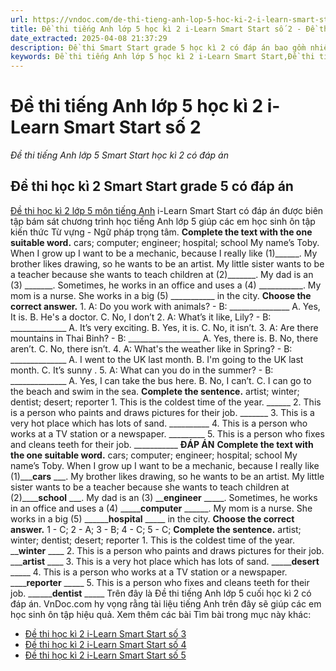 ```yaml
---
url: https://vndoc.com/de-thi-tieng-anh-lop-5-hoc-ki-2-i-learn-smart-start-so-2-294180
title: Đề thi tiếng Anh lớp 5 học kì 2 i-Learn Smart Start số 2 - Đề thi tiếng Anh lớp 5 Smart Start học kì 2 có đáp án - VnDoc.com
date_extracted: 2025-04-08 21:37:29
description: Đề thi Smart Start grade 5 học kì 2 có đáp án bao gồm nhiều dạng bài tập tiếng Anh lớp 5 khác nhau giúp các em học sinh ôn tập những kỹ năng tiếng Anh cơ bản.
keywords: Đề thi tiếng Anh lớp 5 học kì 2 i-Learn Smart Start,Đề thi tiếng Anh lớp 5 Smart Start học kì 2,đề thi smart start grade 5 học kì 2,Đề thi học kì 2 Smart Start grade 5,đề thi tiếng anh lớp 5 học kì 2,đề thi tiếng anh lớp 5 cuối học kì 2,đề tiếng anh lớp 5 kì 2,đề thi tiếng anh học kì 2 lớp 5,đề thi tiếng anh cuối kì 2 lớp 5,đề thi học kì 2 lớp 5 môn tiếng anh,đề thi học kì 2 tiếng anh lớp 5,đề kiểm tra tiếng anh lớp 5 học kì 2,đề thi tiếng anh lớp 5 cuối kì 2,đề thi tiếng anh lớp 5
---
```


# Đề thi tiếng Anh lớp 5 học kì 2 i-Learn Smart Start số 2
 _Đề thi tiếng Anh lớp 5 Smart Start học kì 2 có đáp án_
## Đề thi học kì 2 Smart Start grade 5 có đáp án
[Đề thi học kì 2 lớp 5 môn tiếng Anh](<https://vndoc.com/de-thi-hoc-ki-2-lop-5-mon-tieng-anh>) i-Learn Smart Start có đáp án được biên tập bám sát chương trình học tiếng Anh lớp 5 giúp các em học sinh ôn tập kiến thức Từ vựng - Ngữ pháp trọng tâm.
**Complete the text with the one suitable word.**
cars; computer; engineer; hospital; school
My name’s Toby. When I grow up I want to be a mechanic, because I really like \(1\)\_\_\_\_\_\_. My brother likes drawing, so he wants to be an artist. My little sister wants to be a teacher because she wants to teach children at \(2\)\_\_\_\_\_\_\_. My dad is an \(3\) \_\_\_\_\_\_\_. Sometimes, he works in an office and uses a \(4\) \_\_\_\_\_\_\_\_\_\_\_. My mom is a nurse. She works in a big \(5\) \_\_\_\_\_\_\_\_\_\_\_ in the city.
**Choose the correct answer.**
1\. A: Do you work with animals? - B: \_\_\_\_\_\_\_\_\_\_\_\_\_\_\_
A. Yes, It is.
B. He's a doctor.
C. No, I don’t
2\. A: What’s it like, Lily? - B: \_\_\_\_\_\_\_\_\_\_\_\_\_\_
A. It’s very exciting.
B. Yes, it is.
C. No, it isn’t.
3\. A: Are there mountains in Thai Binh? - B: \_\_\_\_\_\_\_\_\_\_\_\_\_\_\_\_\_\_
A. Yes, there is.
B. No, there aren’t.
C. No, there isn’t.
4\. A: What's the weather like in Spring? - B: \_\_\_\_\_\_\_\_\_\_\_\_\_\_
A. I went to the UK last month.
B. I'm going to the UK last month.
C. It’s sunny .
5\. A: What can you do in the summer? - B: \_\_\_\_\_\_\_\_\_\_\_\_\_\_
A. Yes, I can take the bus here.
B. No, I can’t.
C. I can go to the beach and swim in the sea.
**Complete the sentence.**
artist; winter; dentist; desert; reporter
1\. This is the coldest time of the year. \_\_\_\_\_\_
2\. This is a person who paints and draws pictures for their job. \_\_\_\_\_\_\_
3\. This is a very hot place which has lots of sand. \_\_\_\_\_\_\_\_\_\_
4\. This is a person who works at a TV station or a newspaper. \_\_\_\_\_\_\_\_\_
5\. This is a person who fixes and cleans teeth for their job. \_\_\_\_\_\_\_\_\_\_\_
**ĐÁP ÁN**
**Complete the text with the one suitable word.**
cars; computer; engineer; hospital; school
My name’s Toby. When I grow up I want to be a mechanic, because I really like \(1\)\_\_\_**cars** \_\_\_. My brother likes drawing, so he wants to be an artist. My little sister wants to be a teacher because she wants to teach children at \(2\)\_\_\_\_**school** \_\_\_. My dad is an \(3\) \_\_**engineer** \_\_\_\_\_. Sometimes, he works in an office and uses a \(4\) \_\_\_\_\_**computer** \_\_\_\_\_\_. My mom is a nurse. She works in a big \(5\) \_\_\_\_\_\_**hospital** \_\_\_\_\_ in the city.
**Choose the correct answer.**
1 - C; 2 - A; 3 - B; 4 - C; 5 - C;
**Complete the sentence.**
artist; winter; dentist; desert; reporter
1\. This is the coldest time of the year. \_\_**winter** \_\_\_\_
2\. This is a person who paints and draws pictures for their job. \_\_\_**artist** \_\_\_\_
3\. This is a very hot place which has lots of sand. \_\_\_\_\_**desert** \_\_\_\_\_
4\. This is a person who works at a TV station or a newspaper. \_\_\_\_**reporter** \_\_\_\_\_
5\. This is a person who fixes and cleans teeth for their job. \_\_\_\_\_\_**dentist** \_\_\_\_\_
Trên đây là Đề thi tiếng Anh lớp 5 cuối học kì 2 có đáp án. VnDoc.com hy vọng rằng tài liệu tiếng Anh trên đây sẽ giúp các em học sinh ôn tập hiệu quả.
Xem thêm các bài Tìm bài trong mục này khác:
  * [Đề thi học kì 2 i-Learn Smart Start số 3](</de-thi-tieng-anh-lop-5-hoc-ki-2-i-learn-smart-start-so-3-294549>)
  * [Đề thi học kì 2 i-Learn Smart Start số 4](</de-thi-tieng-anh-lop-5-hoc-ki-2-i-learn-smart-start-so-4-295744>)
  * [Đề thi học kì 2 i-Learn Smart Start số 5](</de-thi-tieng-anh-lop-5-hoc-ki-2-i-learn-smart-start-so-5-295990>)

